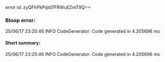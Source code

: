 error id: zyQFhPkPqtd7FRWuEZmT9Q==
### Bloop error:

25/06/17 23:25:46 INFO CodeGenerator: Code generated in 4.205696 ms
#### Short summary: 

25/06/17 23:25:46 INFO CodeGenerator: Code generated in 4.205696 ms